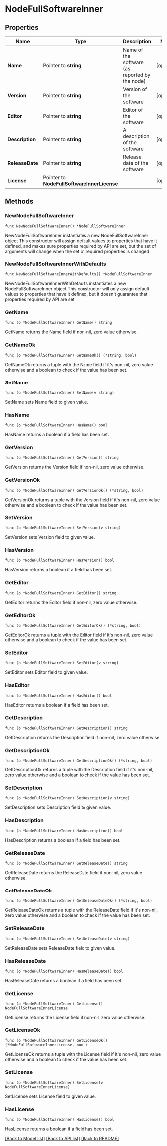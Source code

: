 # NodeFullSoftwareInner

## Properties

Name | Type | Description | Notes
------------ | ------------- | ------------- | -------------
**Name** | Pointer to **string** | Name of the software (as reported by the node) | [optional] 
**Version** | Pointer to **string** | Version of the software | [optional] 
**Editor** | Pointer to **string** | Editor of the software | [optional] 
**Description** | Pointer to **string** | A description of the software | [optional] 
**ReleaseDate** | Pointer to **string** | Release date of the software | [optional] 
**License** | Pointer to [**NodeFullSoftwareInnerLicense**](NodeFullSoftwareInnerLicense.md) |  | [optional] 

## Methods

### NewNodeFullSoftwareInner

`func NewNodeFullSoftwareInner() *NodeFullSoftwareInner`

NewNodeFullSoftwareInner instantiates a new NodeFullSoftwareInner object
This constructor will assign default values to properties that have it defined,
and makes sure properties required by API are set, but the set of arguments
will change when the set of required properties is changed

### NewNodeFullSoftwareInnerWithDefaults

`func NewNodeFullSoftwareInnerWithDefaults() *NodeFullSoftwareInner`

NewNodeFullSoftwareInnerWithDefaults instantiates a new NodeFullSoftwareInner object
This constructor will only assign default values to properties that have it defined,
but it doesn't guarantee that properties required by API are set

### GetName

`func (o *NodeFullSoftwareInner) GetName() string`

GetName returns the Name field if non-nil, zero value otherwise.

### GetNameOk

`func (o *NodeFullSoftwareInner) GetNameOk() (*string, bool)`

GetNameOk returns a tuple with the Name field if it's non-nil, zero value otherwise
and a boolean to check if the value has been set.

### SetName

`func (o *NodeFullSoftwareInner) SetName(v string)`

SetName sets Name field to given value.

### HasName

`func (o *NodeFullSoftwareInner) HasName() bool`

HasName returns a boolean if a field has been set.

### GetVersion

`func (o *NodeFullSoftwareInner) GetVersion() string`

GetVersion returns the Version field if non-nil, zero value otherwise.

### GetVersionOk

`func (o *NodeFullSoftwareInner) GetVersionOk() (*string, bool)`

GetVersionOk returns a tuple with the Version field if it's non-nil, zero value otherwise
and a boolean to check if the value has been set.

### SetVersion

`func (o *NodeFullSoftwareInner) SetVersion(v string)`

SetVersion sets Version field to given value.

### HasVersion

`func (o *NodeFullSoftwareInner) HasVersion() bool`

HasVersion returns a boolean if a field has been set.

### GetEditor

`func (o *NodeFullSoftwareInner) GetEditor() string`

GetEditor returns the Editor field if non-nil, zero value otherwise.

### GetEditorOk

`func (o *NodeFullSoftwareInner) GetEditorOk() (*string, bool)`

GetEditorOk returns a tuple with the Editor field if it's non-nil, zero value otherwise
and a boolean to check if the value has been set.

### SetEditor

`func (o *NodeFullSoftwareInner) SetEditor(v string)`

SetEditor sets Editor field to given value.

### HasEditor

`func (o *NodeFullSoftwareInner) HasEditor() bool`

HasEditor returns a boolean if a field has been set.

### GetDescription

`func (o *NodeFullSoftwareInner) GetDescription() string`

GetDescription returns the Description field if non-nil, zero value otherwise.

### GetDescriptionOk

`func (o *NodeFullSoftwareInner) GetDescriptionOk() (*string, bool)`

GetDescriptionOk returns a tuple with the Description field if it's non-nil, zero value otherwise
and a boolean to check if the value has been set.

### SetDescription

`func (o *NodeFullSoftwareInner) SetDescription(v string)`

SetDescription sets Description field to given value.

### HasDescription

`func (o *NodeFullSoftwareInner) HasDescription() bool`

HasDescription returns a boolean if a field has been set.

### GetReleaseDate

`func (o *NodeFullSoftwareInner) GetReleaseDate() string`

GetReleaseDate returns the ReleaseDate field if non-nil, zero value otherwise.

### GetReleaseDateOk

`func (o *NodeFullSoftwareInner) GetReleaseDateOk() (*string, bool)`

GetReleaseDateOk returns a tuple with the ReleaseDate field if it's non-nil, zero value otherwise
and a boolean to check if the value has been set.

### SetReleaseDate

`func (o *NodeFullSoftwareInner) SetReleaseDate(v string)`

SetReleaseDate sets ReleaseDate field to given value.

### HasReleaseDate

`func (o *NodeFullSoftwareInner) HasReleaseDate() bool`

HasReleaseDate returns a boolean if a field has been set.

### GetLicense

`func (o *NodeFullSoftwareInner) GetLicense() NodeFullSoftwareInnerLicense`

GetLicense returns the License field if non-nil, zero value otherwise.

### GetLicenseOk

`func (o *NodeFullSoftwareInner) GetLicenseOk() (*NodeFullSoftwareInnerLicense, bool)`

GetLicenseOk returns a tuple with the License field if it's non-nil, zero value otherwise
and a boolean to check if the value has been set.

### SetLicense

`func (o *NodeFullSoftwareInner) SetLicense(v NodeFullSoftwareInnerLicense)`

SetLicense sets License field to given value.

### HasLicense

`func (o *NodeFullSoftwareInner) HasLicense() bool`

HasLicense returns a boolean if a field has been set.


[[Back to Model list]](../README.md#documentation-for-models) [[Back to API list]](../README.md#documentation-for-api-endpoints) [[Back to README]](../README.md)


